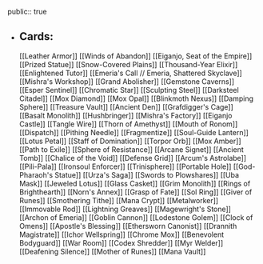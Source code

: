 public:: true
- ## Cards:
	[[Leather Armor]]
	[[Winds of Abandon]]
	[[Eiganjo, Seat of the Empire]]
	[[Prized Statue]]
	[[Snow-Covered Plains]]
	[[Thousand-Year Elixir]]
	[[Enlightened Tutor]]
	[[Emeria's Call // Emeria, Shattered Skyclave]]
	[[Mishra's Workshop]]
	[[Grand Abolisher]]
	[[Gemstone Caverns]]
	[[Esper Sentinel]]
	[[Chromatic Star]]
	[[Sculpting Steel]]
	[[Darksteel Citadel]]
	[[Mox Diamond]]
	[[Mox Opal]]
	[[Blinkmoth Nexus]]
	[[Damping Sphere]]
	[[Treasure Vault]]
	[[Ancient Den]]
	[[Grafdigger's Cage]]
	[[Basalt Monolith]]
	[[Hushbringer]]
	[[Mishra's Factory]]
	[[Eiganjo Castle]]
	[[Tangle Wire]]
	[[Thorn of Amethyst]]
	[[Mouth of Ronom]]
	[[Dispatch]]
	[[Pithing Needle]]
	[[Fragmentize]]
	[[Soul-Guide Lantern]]
	[[Lotus Petal]]
	[[Staff of Domination]]
	[[Torpor Orb]]
	[[Mox Amber]]
	[[Path to Exile]]
	[[Sphere of Resistance]]
	[[Arcane Signet]]
	[[Ancient Tomb]]
	[[Chalice of the Void]]
	[[Defense Grid]]
	[[Arcum's Astrolabe]]
	[[Pili-Pala]]
	[[Ironsoul Enforcer]]
	[[Trinisphere]]
	[[Portable Hole]]
	[[God-Pharaoh's Statue]]
	[[Urza's Saga]]
	[[Swords to Plowshares]]
	[[Uba Mask]]
	[[Jeweled Lotus]]
	[[Glass Casket]]
	[[Grim Monolith]]
	[[Rings of Brighthearth]]
	[[Norn's Annex]]
	[[Grasp of Fate]]
	[[Sol Ring]]
	[[Giver of Runes]]
	[[Smothering Tithe]]
	[[Mana Crypt]]
	[[Metalworker]]
	[[Immovable Rod]]
	[[Lightning Greaves]]
	[[Magewright's Stone]]
	[[Archon of Emeria]]
	[[Goblin Cannon]]
	[[Lodestone Golem]]
	[[Clock of Omens]]
	[[Apostle's Blessing]]
	[[Ethersworn Canonist]]
	[[Drannith Magistrate]]
	[[Ichor Wellspring]]
	[[Chrome Mox]]
	[[Benevolent Bodyguard]]
	[[War Room]]
	[[Codex Shredder]]
	[[Myr Welder]]
	[[Deafening Silence]]
	[[Mother of Runes]]
	[[Mana Vault]]
